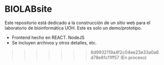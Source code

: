 # BIOLABsite
Este repositorio está dedicado a la construcción de un sitio web para el laboratorio de bioinformática UOH.
Este es solo un demo/prototipo.
- Frontend hecho en REACT. NodeJS
- Se incluyen archivos y otros detalles, etc.
>>>>>>> 6d9932119a4f2c04ee23e33a0a6d78e81c11ff57
>>>>>>> (En proceso)

